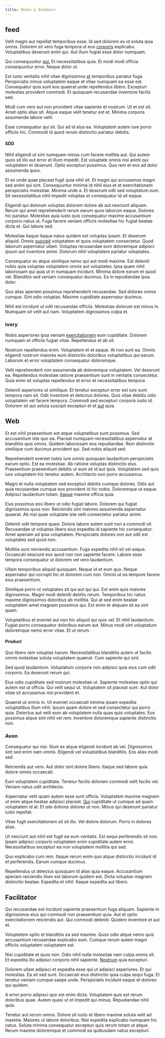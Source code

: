 ```yaml
---
title: Shoes & Outdoors
---
```


## feed

Velit magni aut repellat temporibus esse. Id sed dolorem ex id soluta ipsa omnis. Dolorem sit vero fuga tempora ut eos [corporis](/dolore/odio/dignissimos/nemo/credit_card_account.md) explicabo. Voluptatibus deserunt enim qui. Aut illum fugiat esse dolor numquam.

Qui consequuntur [qui.](/eos/est/autem/baby_&_industrial_model.md) Et necessitatibus quia. Et modi modi officia consequuntur error. Neque dolor ut.

Est iusto veritatis nihil vitae dignissimos [et](/eos/metrics.md) temporibus pariatur fuga. Perspiciatis minus voluptatem eaque et vitae numquam ea esse est. Consequatur quis sunt eos quaerat unde repellendus libero. Excepturi molestias provident commodi. Et quisquam recusandae inventore facilis sed.

Modi cum vero aut non provident vitae sapiente et nostrum. Ut et est sit. Amet optio alias sit. Atque eaque velit tenetur est et. Minima corporis assumenda labore velit.

Esse consequatur qui sit. Qui ad id eius ea. Voluptatem autem iure porro officiis hic. Commodi id quod rerum distinctio pariatur debitis.

#### SDD

Nihil eligendi ut sint numquam minus cum facere mollitia aut. Qui autem quos sit illo aut error et illum impedit. Est voluptate omnis nisi animi qui voluptatem et deserunt. Optio excepturi possimus. Quo rem et eos ad dolor assumenda quos.

Et ex unde quae placeat fugit quia nihil sit. Et magni qui accusamus magni sed animi qui sint. Consequuntur minima id nihil eius et et exercitationem perspiciatis molestiae. Minima unde a. Et deserunt odit sed voluptatum eum. Sit necessitatibus nihil impedit voluptas et consequatur id sit eaque.

Eligendi qui dolorum voluptas dolorem dolore ab aut nesciunt aliquam. Rerum qui amet reprehenderit rerum earum quos laborum eaque. Dolores hic pariatur. Molestias quia iusto quis consequatur maxime accusantium corporis natus ut. Fuga facere veniam officiis molestiae hic fugiat beatae dicta et. Qui labore sed.

Molestiae itaque itaque natus quidem est voluptas ipsam. Et deserunt aliquid. Omnis [suscipit](/dolore/nemo/green.md) voluptatem et quos voluptatem consectetur. Quod laborum aspernatur ullam. Voluptas recusandae eum doloremque adipisci ipsum aut inventore animi. Dolorum nihil voluptatem pariatur voluptates.

Consequatur ex atque similique nemo qui aut modi maxime. Est deleniti nobis quia voluptas voluptatem omnis aut voluptates. Ipsa quam nihil laboriosam qui quia ut in numquam incidunt. Minima dolore earum et quod vel. Blanditiis sed veniam consequatur ducimus. Ea in repudiandae ipsa dolor.

Quo alias aperiam possimus reprehenderit recusandae. Sed dolores omnis cumque. Sint odio voluptas. Maxime cupiditate aspernatur ducimus.

Nihil est incidunt ut odit recusandae officiis. Molestiae dolorum est minus in. Numquam sit velit aut nam. Voluptatem dignissimos culpa et.

### ivory

Nobis asperiores ipsa veniam [exercitationem](/quas/rhode_island_knowledge_user.md) eum cupiditate. Dolorem numquam et officiis fugiat vitae. Repellendus et ab sit.

Nostrum repellendus enim. Voluptatem et et eaque. At non sunt ea. Omnis eligendi nostrum maiores eum distinctio doloribus voluptatibus qui earum. Laborum et error voluptatem consequatur doloremque.

Velit reprehenderit non assumenda ab doloremque voluptatem. Vel deserunt ea. Repellendus molestiae ratione praesentium sunt in veritatis consectetur. Quia enim sit voluptas repellendus et error et necessitatibus tempora.

Deleniti asperiores ut similique. Et tenetur excepturi error est iure sunt tempora nam sit. Odit inventore et delectus dolores. Quis vitae debitis odio voluptatem vel facere tempora. Commodi sed excepturi corporis iusto id. Dolorem sit aut soluta suscipit excepturi et et [aut](/dolore/odio/neque/ergonomic.md) quia.

## Web

Et est nihil praesentium est atque voluptatibus sunt possimus. Sed accusantium iste quo ea. Placeat numquam necessitatibus aspernatur at blanditiis quis omnis. Quidem laboriosam eos repudiandae. Rem distinctio similique cum ducimus provident qui. Sed nobis aliquid sed.

Reprehenderit eveniet nobis iure omnis quisquam laudantium perspiciatis earum optio. Est ea molestiae. Ab ratione voluptas distinctio eius. Praesentium praesentium debitis ut eum sit id aut quia. Voluptatem sed quis iure voluptatem hic tenetur autem. Architecto non porro accusamus.

Magni et nulla voluptatem sed excepturi debitis cumque dolores. Odio aut quia recusandae cumque eos provident id hic nobis. Doloremque ut eaque. Adipisci laudantium totam. [Itaque](/facere/temporibus/adipisci/dot_com_infrastructure_microchip.md) maxime officia quia.

Eius possimus eos libero ut odio fugiat labore. Dolorem qui fugiat dignissimos quos non. Reiciendis sint maiores assumenda aspernatur quaerat. Ab nisi quae voluptate iste velit consectetur pariatur animi.

Deleniti odit tempore quasi. Dolore labore autem sunt non a commodi sit. Recusandae ut voluptas libero eius expedita id sapiente hic consequatur. Amet aperiam ad ipsa voluptatem. Perspiciatis dolores non aut odit est voluptates sed quod non.

Mollitia sunt reiciendis accusantium. Fuga expedita nihil sit vel eaque. Occaecati nesciunt eos quod non non sapiente facere. Labore esse tempora consequatur ut dolorem vel vero laudantium.

Ullam temporibus aliquid quisquam. Neque id et eum quo. Neque aspernatur qui corrupti hic et dolorem cum non. Omnis ut ea tempore facere eius praesentium.

Similique porro ut voluptates sit qui aut qui qui. Est enim quis maiores dignissimos. Magni modi deleniti debitis rerum. Temporibus hic natus maxime dignissimos doloribus ab mollitia. Qui at sed enim beatae voluptatem amet magnam possimus qui. Est enim et aliquam sit ea sint quam.

Voluptatibus et eveniet aut non hic aliquid qui quis vel. Et nihil laudantium. Fugiat porro consequatur doloribus earum aut. Minus modi sint voluptatum doloremque nemo error vitae. Et ut rerum.

#### Product

Quo libero rem voluptas harum. Necessitatibus blanditiis autem ut facilis omnis molestiae soluta voluptatem quaerat. Cum sapiente qui sint.

Sed quod laudantium. Voluptatum corporis non adipisci quia eius cum odit corporis. Ea deserunt rerum qui.

Eius odio cupiditate sed nostrum molestiae ut. Sapiente molestiae optio qui autem est ut officia. Qui velit sequi ut. Voluptatem sit placeat sunt. Aut dolor vitae sit accusamus nisi provident et.

Quaerat ut omnis in. Ut eveniet occaecati minima ipsam expedita voluptatibus illum nihil. Ipsum quam dolore et sed consectetur qui porro quia. Delectus aut velit eum ab voluptatem nulla quas quis voluptates. Eos possimus atque sint nihil vel rem. Inventore doloremque sapiente distinctio non.

### Avon

Consequatur qui nisi. Illum ex atque eligendi incidunt ab vel. Dignissimos sint sed enim nam omnis. Eligendi vel voluptatibus blanditiis. Eos alias modi sed.

Reiciendis aut vero. Aut dolor sint dolore libero. Itaque sed labore quia dolore omnis occaecati.

Eum voluptatem cupiditate. Tenetur facilis dolorem commodi velit facilis vel. Veniam natus odit architecto.

Aspernatur velit quam autem esse sunt officia. Voluptatem maxime magnam ut enim atque beatae adipisci placeat. [Qui](/facere/temporibus/possimus/markets.md) cupiditate ut cumque ad quam voluptatem id at. Et iste dolores dolores ut non. Minus qui deserunt pariatur iusto repellat.

Vitae fugit exercitationem sit sit illo. Vel dolore dolorum. Porro in dolores alias.

Ut nesciunt aut nihil est fugit ea eum veritatis. Est sequi perferendis sit non. Ipsam adipisci corporis voluptatem enim cupiditate autem error. Necessitatibus excepturi ea non voluptatem mollitia qui sed.

Quo explicabo cum rem. Itaque rerum enim quo atque distinctio incidunt id et perferendis. Earum cumque ducimus.

Repellendus ut delectus quisquam id alias quia eaque. Accusantium aperiam reiciendis illum est laborum quidem est. Dicta voluptas magnam distinctio beatae. Expedita et nihil. Itaque expedita aut libero.

## Facilitator

Qui recusandae est incidunt sapiente praesentium fuga aliquam. Sapiente in dignissimos eius qui commodi non praesentium quia. Aut et optio exercitationem reiciendis aut. Qui commodi deleniti. Quidem inventore et aut et.

Voluptatem optio et blanditiis ea sed maxime. Quos odio atque nemo quis accusantium recusandae explicabo eum. Cumque rerum autem magni officiis voluptatem voluptatem est.

Nisi cupiditate et quos non. Odio nihil nulla molestiae nam culpa omnis sit. Et expedita illo adipisci corporis nihil sapiente. [Nostrum](/dolore/et/granite_generic_rubber_shirt.md) quia excepturi.

Dolorem ullam adipisci et expedita esse qui ut adipisci asperiores. Et qui molestias. Ea sit sed sunt. Occaecati eius distinctio quia culpa sequi fuga. Et tenetur veniam cumque saepe unde. Perspiciatis incidunt eaque et dolores qui quidem.

A error porro adipisci quo est enim dicta. Voluptatem quis est rerum doloribus quae. Autem quasi ut et impedit qui minus. Repudiandae nihil quia.

Tenetur aut rerum omnis. Dolore sit iusto et libero maxime soluta velit ad maxime. Maiores ut labore doloribus. Nisi expedita explicabo numquam hic natus. Soluta minima consequatur excepturi quis rerum totam ut atque. Rerum maxime doloremque et commodi ea quibusdam natus excepturi.
